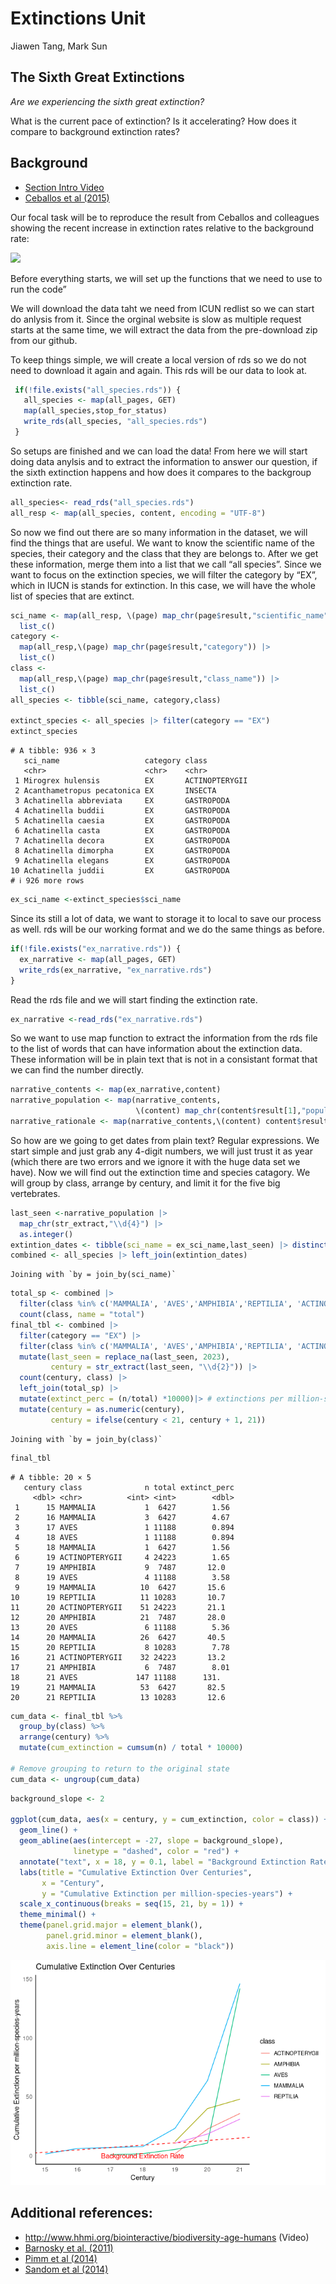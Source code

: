 Extinctions Unit
================
Jiawen Tang, Mark Sun

## The Sixth Great Extinctions

*Are we experiencing the sixth great extinction?*

What is the current pace of extinction? Is it accelerating? How does it
compare to background extinction rates?

## Background

-   [Section Intro Video](https://youtu.be/QsH6ytm89GI)
-   [Ceballos et al (2015)](http://doi.org/10.1126/sciadv.1400253)

Our focal task will be to reproduce the result from Ceballos and
colleagues showing the recent increase in extinction rates relative to
the background rate:

![](https://espm-157.carlboettiger.info/img/extinctions.jpg)

Before everything starts, we will set up the functions that we need to
use to run the code”

We will download the data taht we need from ICUN redlist so we can start
do anlysis from it. Since the orginal website is slow as multiple
request starts at the same time, we will extract the data from the
pre-download zip from our github.

To keep things simple, we will create a local version of rds so we do
not need to download it again and again. This rds will be our data to
look at.

``` r
 if(!file.exists("all_species.rds")) {
   all_species <- map(all_pages, GET)
   map(all_species,stop_for_status)
   write_rds(all_species, "all_species.rds")
 }
```

So setups are finished and we can load the data! From here we will start
doing data anylsis and to extract the information to answer our
question, if the sixth extinction happens and how does it compares to
the backgroup extinction rate.

``` r
all_species<- read_rds("all_species.rds")
all_resp <- map(all_species, content, encoding = "UTF-8")
```

So now we find out there are so many information in the dataset, we will
find the things that are useful. We want to know the scientific name of
the species, their category and the class that they are belongs to.
After we get these information, merge them into a list that we call “all
species”. Since we want to focus on the extinction species, we will
filter the category by “EX”, which in IUCN is stands for extinction. In
this case, we will have the whole list of species that are extinct.

``` r
sci_name <- map(all_resp, \(page) map_chr(page$result,"scientific_name")) |>
  list_c()
category <-
  map(all_resp,\(page) map_chr(page$result,"category")) |>
  list_c()
class <-
  map(all_resp,\(page) map_chr(page$result,"class_name")) |>
  list_c()
all_species <- tibble(sci_name, category,class)

extinct_species <- all_species |> filter(category == "EX")
extinct_species
```

    # A tibble: 936 × 3
       sci_name                   category class         
       <chr>                      <chr>    <chr>         
     1 Mirogrex hulensis          EX       ACTINOPTERYGII
     2 Acanthametropus pecatonica EX       INSECTA       
     3 Achatinella abbreviata     EX       GASTROPODA    
     4 Achatinella buddii         EX       GASTROPODA    
     5 Achatinella caesia         EX       GASTROPODA    
     6 Achatinella casta          EX       GASTROPODA    
     7 Achatinella decora         EX       GASTROPODA    
     8 Achatinella dimorpha       EX       GASTROPODA    
     9 Achatinella elegans        EX       GASTROPODA    
    10 Achatinella juddii         EX       GASTROPODA    
    # ℹ 926 more rows

``` r
ex_sci_name <-extinct_species$sci_name
```

Since its still a lot of data, we want to storage it to local to save
our process as well. rds will be our working format and we do the same
things as before.

``` r
if(!file.exists("ex_narrative.rds")) {
  ex_narrative <- map(all_pages, GET)
  write_rds(ex_narrative, "ex_narrative.rds")
}
```

Read the rds file and we will start finding the extinction rate.

``` r
ex_narrative <-read_rds("ex_narrative.rds")
```

So we want to use map function to extract the information from the rds
file to the list of words that can have information about the extinction
data. These information will be in plain text that is not in a
consistant format that we can find the number directly.

``` r
narrative_contents <- map(ex_narrative,content)
narrative_population <- map(narrative_contents,
                            \(content) map_chr(content$result[1],"population",.default = ""))
narrative_rationale <- map(narrative_contents,\(content) content$result[[1]]$rationale)
```

So how are we going to get dates from plain text? Regular expressions.
We start simple and just grab any 4-digit numbers, we will just trust it
as year (which there are two errors and we ignore it with the huge data
set we have). Now we will find out the extinction time and species
catagory. We will group by class, arrange by century, and limit it for
the five big vertebrates.

``` r
last_seen <-narrative_population |>
  map_chr(str_extract,"\\d{4}") |>
  as.integer()
extintion_dates <- tibble(sci_name = ex_sci_name,last_seen) |> distinct()
combined <- all_species |> left_join(extintion_dates)
```

    Joining with `by = join_by(sci_name)`

``` r
total_sp <- combined |> 
  filter(class %in% c('MAMMALIA', 'AVES','AMPHIBIA','REPTILIA', 'ACTINOPTERYGII')) |>
  count(class, name = "total")
final_tbl <- combined |> 
  filter(category == "EX") |>
  filter(class %in% c('MAMMALIA', 'AVES','AMPHIBIA','REPTILIA', 'ACTINOPTERYGII')) |>
  mutate(last_seen = replace_na(last_seen, 2023),
         century = str_extract(last_seen, "\\d{2}")) |>
  count(century, class) |>
  left_join(total_sp) |>
  mutate(extinct_perc = (n/total) *10000)|> # extinctions per million-species-years
  mutate(century = as.numeric(century),
         century = ifelse(century < 21, century + 1, 21))
```

    Joining with `by = join_by(class)`

``` r
final_tbl
```

    # A tibble: 20 × 5
       century class              n total extinct_perc
         <dbl> <chr>          <int> <int>        <dbl>
     1      15 MAMMALIA           1  6427        1.56 
     2      16 MAMMALIA           3  6427        4.67 
     3      17 AVES               1 11188        0.894
     4      18 AVES               1 11188        0.894
     5      18 MAMMALIA           1  6427        1.56 
     6      19 ACTINOPTERYGII     4 24223        1.65 
     7      19 AMPHIBIA           9  7487       12.0  
     8      19 AVES               4 11188        3.58 
     9      19 MAMMALIA          10  6427       15.6  
    10      19 REPTILIA          11 10283       10.7  
    11      20 ACTINOPTERYGII    51 24223       21.1  
    12      20 AMPHIBIA          21  7487       28.0  
    13      20 AVES               6 11188        5.36 
    14      20 MAMMALIA          26  6427       40.5  
    15      20 REPTILIA           8 10283        7.78 
    16      21 ACTINOPTERYGII    32 24223       13.2  
    17      21 AMPHIBIA           6  7487        8.01 
    18      21 AVES             147 11188      131.   
    19      21 MAMMALIA          53  6427       82.5  
    20      21 REPTILIA          13 10283       12.6  

``` r
cum_data <- final_tbl %>%
  group_by(class) %>%
  arrange(century) %>%
  mutate(cum_extinction = cumsum(n) / total * 10000)

# Remove grouping to return to the original state
cum_data <- ungroup(cum_data)
```

``` r
background_slope <- 2

ggplot(cum_data, aes(x = century, y = cum_extinction, color = class)) +
  geom_line() +
  geom_abline(aes(intercept = -27, slope = background_slope),
              linetype = "dashed", color = "red") +
  annotate("text", x = 18, y = 0.1, label = "Background Extinction Rate", color = "red") +
  labs(title = "Cumulative Extinction Over Centuries",
       x = "Century",
       y = "Cumulative Extinction per million-species-years") +
  scale_x_continuous(breaks = seq(15, 21, by = 1)) +
  theme_minimal() +
  theme(panel.grid.major = element_blank(),
        panel.grid.minor = element_blank(),
        axis.line = element_line(color = "black"))
```

![](extinction-assignment_files/figure-gfm/unnamed-chunk-12-1.png)<!-- -->

## Additional references:

-   <http://www.hhmi.org/biointeractive/biodiversity-age-humans> (Video)
-   [Barnosky et al. (2011)](http://doi.org/10.1038/nature09678)
-   [Pimm et al (2014)](http://doi.org/10.1126/science.1246752)
-   [Sandom et al (2014)](http://dx.doi.org/10.1098/rspb.2013.3254)
